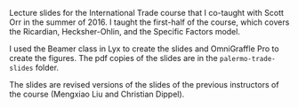 Lecture slides for the International Trade course that I co-taught with Scott Orr in the summer of 2016. I taught the first-half of the course, which covers the Ricardian, Hecksher-Ohlin, and the Specific Factors model.

I used the Beamer class in Lyx to create the slides and OmniGraffle Pro to create the figures. The pdf copies of the slides are in the `palermo-trade-slides` folder.

The slides are revised versions of the slides of the previous instructors of the course (Mengxiao Liu and Christian Dippel).